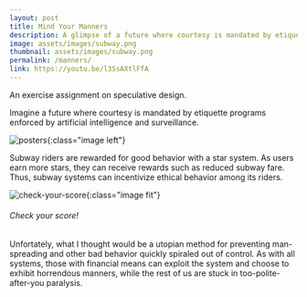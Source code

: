 ```yaml
---
layout: post
title: Mind Your Manners
description: A glimpse of a future where courtesy is mandated by etiquette programs enforced by artificial intelligence and surveillance.
image: assets/images/subway.png
thumbnail: assets/images/subway.png
permalink: /manners/
link: https://youtu.be/l3SsAXtlFfA
---
```


An exercise assignment on speculative design. 

Imagine a future where courtesy is mandated by etiquette programs enforced by artificial intelligence and surveillance.


![posters](/assets/images/posters.jpg){:class="image left"}

Subway riders are rewarded for good behavior with a star system. As users earn more stars, they can receive rewards such as reduced subway fare.
Thus, subway systems can incentivize ethical behavior among its riders.

![check-your-score](/assets/images/swipe.jpg){:class="image fit"}
###### Check your score!

Unfortately, what I thought would be a utopian method for preventing man-spreading and other bad behavior quickly spiraled out of control.
As with all systems, those with financial means can exploit the system and choose to exhibit horrendous manners, while the rest of us are stuck in too-polite-after-you paralysis.